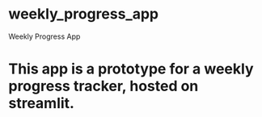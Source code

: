 # weekly_progress_app
Weekly Progress App
# This app is a prototype for a weekly progress tracker, hosted on streamlit.

